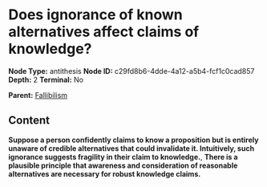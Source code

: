 # Does ignorance of known alternatives affect claims of knowledge?

**Node Type:** antithesis
**Node ID:** c29fd8b6-4dde-4a12-a5b4-fcf1c0cad857
**Depth:** 2
**Terminal:** No

**Parent:** [Fallibilism](fallibilism.md)

## Content

**Suppose a person confidently claims to know a proposition but is entirely unaware of credible alternatives that could invalidate it. Intuitively, such ignorance suggests fragility in their claim to knowledge.**, **There is a plausible principle that awareness and consideration of reasonable alternatives are necessary for robust knowledge claims.**
